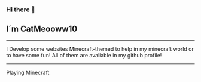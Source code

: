 ### Hi there 👋

## I´m CatMeooww10
__________

I Develop some websites Minecraft-themed to help in my minecraft world or to have some fun!
All of them are avaliable in my github profile!

___________

Playing Minecraft 
